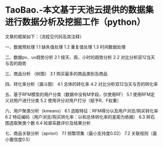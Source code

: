 # TaoBao.-本文基于天池云提供的数据集进行数据分析及挖掘工作（python）
文章的框架如下：（流程见代码及其注释）

一、数据预处理 
1.1 缺失值处理 
1.2 重复值处理 
1.3 时间数据处理

二、数据pv、uv趋势分析 
2.1 按天、周、小时的趋势分析 
2.2 对比分析双12当天与否的趋势

三、商品分析 （树图）
3.1 购买最多的商品类别及商品

四、转化率分析（漏斗图）
4.1 总体的转化率
4.2 对比分析双12当天与否的转化率

五、基于RFM模型的用户分类（数据中没有M字段，仅使用RF）
5.1 使用RFM定义对用户进行分类
5.2 使用评分对用户打分（赋予R、F权重）

六、用户聚类分析（kmeans）
6.1 选取特征：RFM得分以及用户浏览/购买转化率
6.2 特征编码（用户浏览/购买转化率：以和总体转化率的差距为依据）
6.3 碎石图选取聚类个数
6.4 轮廓系数评价及结果分析

七、商品关联分析（apriori）
7.1 频繁项集（最小支持度0.02）
7.2 关联规则（最小置信度0.5）
